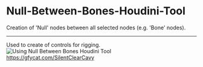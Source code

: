 # Null-Between-Bones-Houdini-Tool
Creation of 'Null' nodes between all selected nodes (e.g. 'Bone' nodes).
***
Used to create of controls for rigging.
![Using Null Between Bones Houdini Tool](https://gfycat.com/SilentClearCavy)
https://gfycat.com/SilentClearCavy
